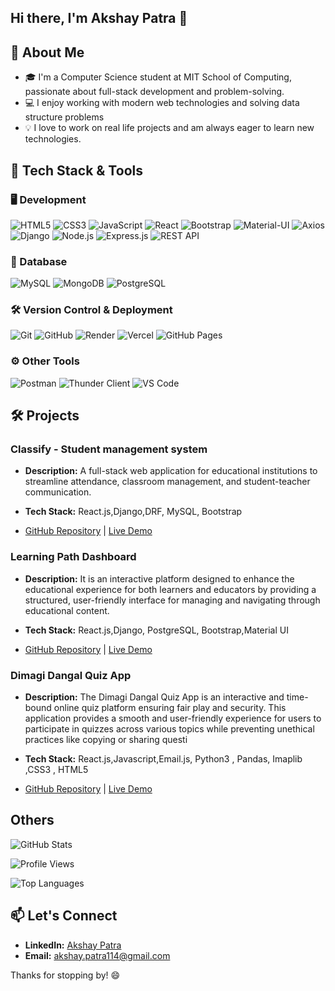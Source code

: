 
## Hi there, I'm Akshay Patra 👋

## 🚀 About Me

- 🎓 I'm a Computer Science student at MIT School of Computing, passionate about full-stack development and problem-solving.
- 💻 I enjoy working with modern web technologies and solving data structure problems
- 💡 I love to work on real life  projects and am always eager to learn new technologies.

## 🚀 Tech Stack & Tools  

### 🖥️ Development 
![HTML5](https://img.shields.io/badge/HTML5-%23E34F26.svg?style=for-the-badge&logo=html5&logoColor=white)  ![CSS3](https://img.shields.io/badge/CSS3-%231572B6.svg?style=for-the-badge&logo=css3&logoColor=white) ![JavaScript](https://img.shields.io/badge/JavaScript-%23F7DF1E.svg?style=for-the-badge&logo=javascript&logoColor=black)  ![React](https://img.shields.io/badge/React-%2361DAFB.svg?style=for-the-badge&logo=react&logoColor=black)  ![Bootstrap](https://img.shields.io/badge/Bootstrap-%23563D7C.svg?style=for-the-badge&logo=bootstrap&logoColor=white)   ![Material-UI](https://img.shields.io/badge/MaterialUI-%230081CB.svg?style=for-the-badge&logo=mui&logoColor=white)  ![Axios](https://img.shields.io/badge/Axios-5A29E4?style=for-the-badge&logo=axios&logoColor=white)   
![Django](https://img.shields.io/badge/Django-%23092E20.svg?style=for-the-badge&logo=django&logoColor=white)  ![Node.js](https://img.shields.io/badge/Node.js-%23339933.svg?style=for-the-badge&logo=nodedotjs&logoColor=white) ![Express.js](https://img.shields.io/badge/Express.js-%23000000.svg?style=for-the-badge&logo=express&logoColor=white)  ![REST API](https://img.shields.io/badge/REST-API-%23000000.svg?style=for-the-badge&logo=fastapi&logoColor=white) 
  
### 💾 Database  
![MySQL](https://img.shields.io/badge/MySQL-%234479A1.svg?style=for-the-badge&logo=mysql&logoColor=white)  ![MongoDB](https://img.shields.io/badge/MongoDB-%2347A248.svg?style=for-the-badge&logo=mongodb&logoColor=white) ![PostgreSQL](https://img.shields.io/badge/PostgreSQL-%23336791.svg?style=for-the-badge&logo=postgresql&logoColor=white)  
 
### 🛠 Version Control & Deployment  
![Git](https://img.shields.io/badge/Git-%23F05033.svg?style=for-the-badge&logo=git&logoColor=white)  ![GitHub](https://img.shields.io/badge/GitHub-%23181717.svg?style=for-the-badge&logo=github&logoColor=white)  ![Render](https://img.shields.io/badge/Render-%230046F7.svg?style=for-the-badge&logo=render&logoColor=white)  ![Vercel](https://img.shields.io/badge/Vercel-%23000000.svg?style=for-the-badge&logo=vercel&logoColor=white) ![GitHub Pages](https://img.shields.io/badge/GitHub%20Pages-%232D333B.svg?style=for-the-badge&logo=github&logoColor=white)   

### ⚙️ Other Tools  
![Postman](https://img.shields.io/badge/Postman-%23FF6C37.svg?style=for-the-badge&logo=postman&logoColor=white)  ![Thunder Client](https://img.shields.io/badge/Thunder%20Client-%23007ACC.svg?style=for-the-badge&logo=visualstudiocode&logoColor=white)  ![VS Code](https://img.shields.io/badge/VS%20Code-%23007ACC.svg?style=for-the-badge&logo=visualstudiocode&logoColor=white)  


## 🛠️ Projects

### Classify - Student management system 
- **Description:** A full-stack web application for educational institutions to streamline attendance, classroom management, and student-teacher communication.
  
- **Tech Stack:** React.js,Django,DRF, MySQL, Bootstrap
- [GitHub Repository](https://github.com/akshaypatra/Student-Management-System) | [Live Demo](https://classify-smoky.vercel.app/)

### Learning Path Dashboard
- **Description:** It is an interactive platform designed to enhance the educational experience for both learners and educators by providing a structured,
                    user-friendly interface for managing and navigating through educational content.
  
- **Tech Stack:** React.js,Django, PostgreSQL, Bootstrap,Material UI
- [GitHub Repository](https://github.com/akshaypatra/LearningPathDashboard-frontend) | [Live Demo](https://akshaypatra.github.io/LearningPathDashboard-frontend/)

### Dimagi Dangal Quiz App
- **Description:** The Dimagi Dangal Quiz App is an interactive and time-bound online quiz platform   ensuring fair play and security. This application provides a smooth and user-friendly experience for users to participate in quizzes across various topics while preventing unethical practices like copying or sharing questi
  
- **Tech Stack:** React.js,Javascript,Email.js, Python3 , Pandas, Imaplib ,CSS3 , HTML5 
- [GitHub Repository](https://github.com/akshaypatra/Quiz_App) | [Live Demo](https://dimaagi-dangal-v2.vercel.app/)




## Others

![GitHub Stats](https://github-readme-stats.vercel.app/api?username=akshaypatra&show_icons=true&theme=radical)

![Profile Views](https://komarev.com/ghpvc/?username=akshaypatra&color=blue)

![Top Languages](https://github-readme-stats.vercel.app/api/top-langs/?username=akshaypatra&layout=compact&theme=radical)

<!-- 
![GitHub Trophy](https://github-profile-trophy.vercel.app/?username=akshaypatra&theme=radical)
-->


## 📫 Let's Connect
- **LinkedIn:** [Akshay Patra](https://www.linkedin.com/in/akshay-patra-6a8b67259/)
- **Email:** [akshay.patra114@gmail.com](mailto:akshay.patra114@gmail.com)

Thanks for stopping by! 😄

<!---
akshaypatra/akshaypatra is a ✨ special ✨ repository because its `README.md` (this file) appears on your GitHub profile.
You can click the Preview link to take a look at your changes.
--->
